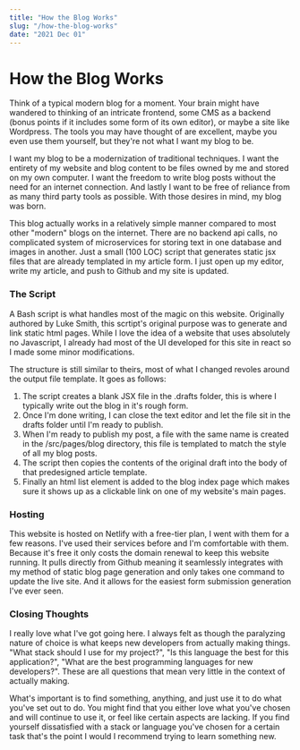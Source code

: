 ```yaml
---
title: "How the Blog Works"
slug: "/how-the-blog-works"
date: "2021 Dec 01"
---
```


# How the Blog Works

Think of a typical modern blog for a moment. Your brain might have wandered to thinking of an intricate frontend, some CMS as a backend (bonus points if it includes some form of its own editor), or maybe a site like Wordpress. The tools you may have thought of are excellent, maybe you even use them yourself, but they're not what I want my blog to be.

I want my blog to be a modernization of traditional techniques. I want the entirety of my website and blog content to be files owned by me and stored on my own computer. I want the freedom to write blog posts without the need for an internet connection. And lastly I want to be free of reliance from as many third party tools as possible. With those desires in mind, my blog was born.

This blog actually works in a relatively simple manner compared to most other "modern" blogs on the internet. There are no backend api calls, no complicated system of microservices for storing text in one database and images in another. Just a small (100 LOC) script that generates static jsx files that are already templated in my article form. I just open up my editor, write my article, and push to Github and my site is updated.

### The Script

A Bash script is what handles most of the magic on this website. Originally authored by Luke Smith, this scrtipt's original purpose was to generate and link static html pages. While I love the idea of a website that uses absolutely no Javascript, I already had most of the UI developed for this site in react so I made some minor modifications.

The structure is still similar to theirs, most of what I changed revoles around the output file template. It goes as follows:

1. The script creates a blank JSX file in the .drafts folder, this is where I typically write out the blog in it's rough form.
2. Once I'm done writing, I can close the text editor and let the file sit in the drafts folder until I'm ready to publish. 
3. When I'm ready to publish my post, a file with the same name is created in the /src/pages/blog directory, this file is templated to match the style of all my blog posts. 
4. The script then copies the contents of the original draft into the body of that predesigned article template.                     
5. Finally an html list element is added to the blog index page which makes sure it shows up as a clickable link on one of my website's main pages.

### Hosting

This website is hosted on Netlify with a free-tier plan, I went with them for a few reasons. I've used their services before and I'm comfortable with them. Because it's free it only costs the domain renewal to keep this website running. It pulls directly from Github meaning it seamlessly integrates with my method of static blog page generation and only takes one command to update the live site. And it allows for the easiest form submission generation I've ever seen.

### Closing Thoughts 

I really love what I've got going here. I always felt as though the paralyzing nature of choice is what keeps new developers from actually making things. "What stack should I use for my project?", "Is this language the best for this application?", "What are the best programming languages for new developers?". These are all questions that mean very little in the context of actually making.

What's important is to find something, anything, and just use it to do what you've set out to do. You might find that you either love what you've chosen and will continue to use it, or feel like certain aspects are lacking. If you find yourself dissatisfied with a stack or language you've chosen for a certain task that's the point I would I recommend trying to learn something new.
